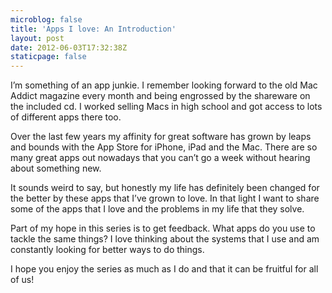 ```yaml
---
microblog: false
title: 'Apps I love: An Introduction'
layout: post
date: 2012-06-03T17:32:38Z
staticpage: false
---
```


I’m something of an app junkie. I remember looking forward to the old
Mac Addict magazine every month and being engrossed by the shareware on
the included cd. I worked selling Macs in high school and got access to
lots of different apps there too.

Over the last few years my affinity for great software has grown by
leaps and bounds with the App Store for iPhone, iPad and the Mac. There
are so many great apps out nowadays that you can’t go a week without
hearing about something new.

It sounds weird to say, but honestly my life has definitely been changed
for the better by these apps that I’ve grown to love. In that light I
want to share some of the apps that I love and the problems in my life
that they solve.

Part of my hope in this series is to get feedback. What apps do you use
to tackle the same things? I love thinking about the systems that I use
and am constantly looking for better ways to do things.

I hope you enjoy the series as much as I do and that it can be fruitful
for all of us!
